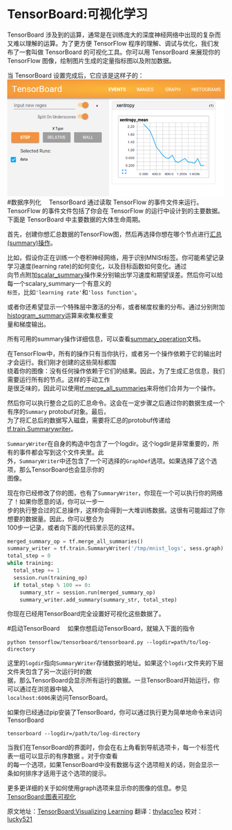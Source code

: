 # TensorBoard:可视化学习　<a class="md-anchor" id="AUTOGENERATED-tensorboard--visualizing-learning"></a>
TensorBoard 涉及到的运算，通常是在训练庞大的深度神经网络中出现的复杂而又难以理解的运算。为了更方便
TensorFlow 程序的理解、调试与优化，我们发布了一套叫做 TensorBoard 的可视化工具。你可以用
TensorBoard 来展现你的 TensorFlow 图像，绘制图片生成的定量指标图以及附加数据。

当 TensorBoard 设置完成后，它应该是这样子的：
![MNIST TensorBoard](../images/mnist_tensorboard.png )
#数据序列化　<a class="md-anchor" id="AUTOGENERATED-serializing-the-data"></a>
TensorBoard 通过读取 TensorFlow 的事件文件来运行。TensorFlow 的事件文件包括了你会在 TensorFlow 的运行中设计到的主要数据。下面是 TensorBoard 中主要数据的大体生命周期。

首先，创建你想汇总数据的TensorFlow图，然后再选择你想在哪个节点进行[汇总(summary)操作](../api_docs/python/train.md#summary_options)。

比如，假设你正在训练一个卷积神经网络，用于识别MNISt标签。你可能希望记录学习速度(learning rate)的如何变化，以及目标函数如何变化。通过  
向节点附加[scalar_summary](../api_docs/python/train.md#scalary_summary)操作来分别输出学习速度和期望误差。然后你可以给每一个scalary_summary一个有意义的  
`标签`，比如`'learning rate'`和`'loss function'`。

或者你还希望显示一个特殊层中激活的分布，或者梯度权重的分布。通过分别附加  [histogram_summary](../api_docs/python/train.md#histogram_summary)运算来收集权重变  
量和梯度输出。

所有可用的summary操作详细信息，可以查看[summary_operation](../api_docs/python/train.md#summary_operation)文档。

在TensorFlow中，所有的操作只有当你执行，或者另一个操作依赖于它的输出时才会运行。我们刚才创建的这些简标都围  
绕着你的图像：没有任何操作依赖于它们的结果。因此，为了生成汇总信息，我们需要运行所有的节点。这样的手动工作  
是很乏味的，因此可以使用[tf.merge_all_summaries](../api_docs/python/train.md#scalary_summary)来将他们合并为一个操作。

然后你可以执行整合之后的汇总命令。这会在一定步骤之后通过你的数据生成一个有序的`Summary` protobuf对象。最后，  
为了将汇总后的数据写入磁盘，需要将汇总的protobuf传递给[tf.train.Summarywriter](../api_docs/python/train.md#SummaryWriter)。

`SummaryWriter`在自身的构造中包含了一个logdir。这个logdir是非常重要的，所有的事件都会写到这个文件夹里。此  
外，`SummaryWriter`中还包含了一个可选择的`GraphDef`选项。如果选择了这个选项，那么TensorBoard也会显示你的  
图像。

现在你已经修改了你的图，也有了`SummaryWriter`，你现在一个可以执行你的网络了！如果你愿意的话，你可以一步一  
步的执行整合过的汇总操作，这样你会得到一大堆训练数据。这很有可能超过了你想要的数据量。因此，你可以整合为  
100步一记录，或者向下面的代码里示范的这样。

```python
merged_summary_op = tf.merge_all_summaries()
summary_writer = tf.train.SummaryWriter('/tmp/mnist_logs', sess.graph)
total_step = 0
while training:
  total_step += 1
  session.run(training_op)
  if total_step % 100 == 0:
    summary_str = session.run(merged_summary_op)
    summary_writer.add_summary(summary_str, total_step)
```
你现在已经用TensorBoard完全设置好可视化这些数据了。

#启动TensorBoard　<a class="md-anchor" id="AUTOGENERATED-launching-tensorboard"></a>
如果你想启动TensorBoard，就输入下面的指令
```
python tensorflow/tensorboard/tensorboard.py --logdir=path/to/log-directory
```
这里的`logdir`指向`SummaryWriter`存储数据的地址。如果这个`logdir`文件夹的下层文件夹包含了另一次运行时的数  
据，那么TensorBoard会显示所有运行的数据。一旦TensorBoard开始运行，你可以通过在浏览器中输入  
`localhost:6006`来访问TensorBoard。

如果你已经通过pip安装了TensorBoard，你可以通过执行更为简单地命令来访问TensorBoard
```
tensorboard --logdir=/path/to/log-directory
```
当我们在TensorBoard的界面时，你会在右上角看到导航选项卡，每一个标签代表一组可以显示的有序数据 。对于你查看  
的每一个选项，如果TensorBoard中没有数据与这个选项相关的话，则会显示一条如何排序才适用于这个选项的提示。

更多更详细的关于如何使用graph选项来显示你的图像的信息。参见[TensorBoard:图表可视化](./graph_viz.md)

原文地址：[TensorBoard:Visualizing Learning](http://tensorflow.org/how_tos/summaries_and_tensorboard/index.html#tensorboard-visualizing-learning) 翻译：[thylaco1eo](https://github.com/thylaco1eo) 校对：[lucky521](https://github.com/lucky521)
